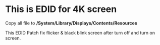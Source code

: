 # This is EDID for 4K screen
Copy all file to **/System/Library/Displays/Contents/Resources**

This EDID Patch fix flicker & black blink screen after turn off and turn on screen.
